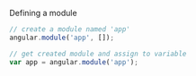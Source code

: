 Defining a module

```js
// create a module named 'app'
angular.module('app', []);

// get created module and assign to variable
var app = angular.module('app');
```
